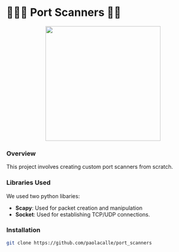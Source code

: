 # 👩🏻‍💻 Port Scanners 👩‍💻

<p align="center">
<img src="https://github.com/paolacalle/port_scanners/assets/98432607/026e4b2c-9e47-43cb-a454-2562b2f165e3" width="300" height="300">
</p>

### Overview
This project involves creating custom port scanners from scratch. 

### Libraries Used
We used two python libaries:
* **Scapy**: Used for packet creation and manipulation
* **Socket**: Used for establishing TCP/UDP connections.

### Installation

```bash
git clone https://github.com/paolacalle/port_scanners
```

